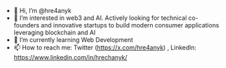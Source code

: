 - 👋 Hi, I’m @hre4anyk
- 👀 I’m interested in web3 and AI. Actively looking for technical co-founders and innovative startups to build modern consumer applications leveraging blockchain and AI
- 🌱 I’m currently learning Web Development
- 📫 How to reach me: Twitter (https://x.com/hre4anyk) , LinkedIn: https://www.linkedin.com/in/hrechanyk/

<!---
hre4anyk/hre4anyk is a ✨ special ✨ repository because its `README.md` (this file) appears on your GitHub profile.
You can click the Preview link to take a look at your changes.
--->
